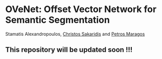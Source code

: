 # OVeNet: Offset Vector Network for Semantic Segmentation

Stamatis Alexandropoulos, [Christos Sakaridis](https://people.ee.ethz.ch/~csakarid/) and [Petros Maragos](https://robotics.ntua.gr/members/maragos/)

## This repository will be updated soon !!!
